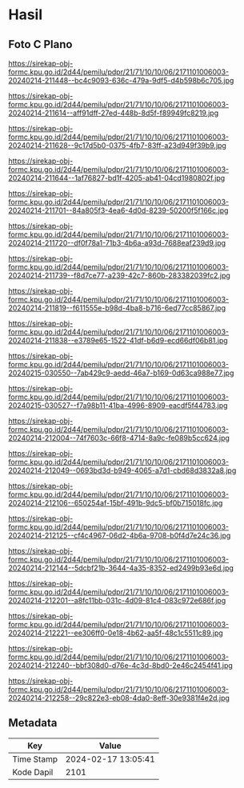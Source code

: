 # Hasil

## Foto C Plano

https://sirekap-obj-formc.kpu.go.id/2d44/pemilu/pdpr/21/71/10/10/06/2171101006003-20240214-211448--bc4c9093-636c-479a-9df5-d4b598b6c705.jpg

https://sirekap-obj-formc.kpu.go.id/2d44/pemilu/pdpr/21/71/10/10/06/2171101006003-20240214-211614--aff91dff-27ed-448b-8d5f-f89949fc8219.jpg

https://sirekap-obj-formc.kpu.go.id/2d44/pemilu/pdpr/21/71/10/10/06/2171101006003-20240214-211628--9c17d5b0-0375-4fb7-83ff-a23d949f39b9.jpg

https://sirekap-obj-formc.kpu.go.id/2d44/pemilu/pdpr/21/71/10/10/06/2171101006003-20240214-211644--1af76827-bd1f-4205-ab41-04cd1980802f.jpg

https://sirekap-obj-formc.kpu.go.id/2d44/pemilu/pdpr/21/71/10/10/06/2171101006003-20240214-211701--84a805f3-4ea6-4d0d-8239-50200f5f166c.jpg

https://sirekap-obj-formc.kpu.go.id/2d44/pemilu/pdpr/21/71/10/10/06/2171101006003-20240214-211720--df0f78a1-71b3-4b6a-a93d-7688eaf239d9.jpg

https://sirekap-obj-formc.kpu.go.id/2d44/pemilu/pdpr/21/71/10/10/06/2171101006003-20240214-211739--f8d7ce77-a239-42c7-860b-283382039fc2.jpg

https://sirekap-obj-formc.kpu.go.id/2d44/pemilu/pdpr/21/71/10/10/06/2171101006003-20240214-211819--f611555e-b98d-4ba8-b716-6ed77cc85867.jpg

https://sirekap-obj-formc.kpu.go.id/2d44/pemilu/pdpr/21/71/10/10/06/2171101006003-20240214-211838--e3789e65-1522-41df-b6d9-ecd66df06b81.jpg

https://sirekap-obj-formc.kpu.go.id/2d44/pemilu/pdpr/21/71/10/10/06/2171101006003-20240215-030550--7ab429c9-aedd-46a7-b169-0d63ca988e77.jpg

https://sirekap-obj-formc.kpu.go.id/2d44/pemilu/pdpr/21/71/10/10/06/2171101006003-20240215-030527--f7a98b11-41ba-4996-8909-eacdf5f44783.jpg

https://sirekap-obj-formc.kpu.go.id/2d44/pemilu/pdpr/21/71/10/10/06/2171101006003-20240214-212004--74f7603c-66f8-4714-8a9c-fe089b5cc624.jpg

https://sirekap-obj-formc.kpu.go.id/2d44/pemilu/pdpr/21/71/10/10/06/2171101006003-20240214-212049--0693bd3d-b949-4065-a7d1-cbd68d3832a8.jpg

https://sirekap-obj-formc.kpu.go.id/2d44/pemilu/pdpr/21/71/10/10/06/2171101006003-20240214-212106--650254af-15bf-491b-9dc5-bf0b715018fc.jpg

https://sirekap-obj-formc.kpu.go.id/2d44/pemilu/pdpr/21/71/10/10/06/2171101006003-20240214-212125--cf4c4967-06d2-4b6a-9708-b0f4d7e24c36.jpg

https://sirekap-obj-formc.kpu.go.id/2d44/pemilu/pdpr/21/71/10/10/06/2171101006003-20240214-212144--5dcbf21b-3644-4a35-8352-ed2499b93e6d.jpg

https://sirekap-obj-formc.kpu.go.id/2d44/pemilu/pdpr/21/71/10/10/06/2171101006003-20240214-212201--a8fc11bb-031c-4d09-81c4-083c972e686f.jpg

https://sirekap-obj-formc.kpu.go.id/2d44/pemilu/pdpr/21/71/10/10/06/2171101006003-20240214-212221--ee306ff0-0e18-4b62-aa5f-48c1c5511c89.jpg

https://sirekap-obj-formc.kpu.go.id/2d44/pemilu/pdpr/21/71/10/10/06/2171101006003-20240214-212240--bbf308d0-d76e-4c3d-8bd0-2e46c2454f41.jpg

https://sirekap-obj-formc.kpu.go.id/2d44/pemilu/pdpr/21/71/10/10/06/2171101006003-20240214-212258--29c822e3-eb08-4da0-8eff-30e9381f4e2d.jpg


## Metadata

| Key        | Value               |
| ---------- | ------------------- |
| Time Stamp | 2024-02-17 13:05:41 |
| Kode Dapil | 2101                |



